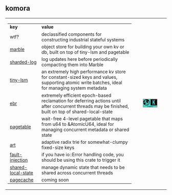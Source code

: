 ## komora
<table style="width:100%">
<tr>
  <td>
    <table style="width:100%">
      <tr>
        <td><b>key</b></td>
        <td><b>value</b></td>
      </tr>
      <tr>
        <td>wtf?</td>
        <td>declassified components for constructing industrial stateful systems</td>
      </tr>
      <tr>
        <td><a href="https://github.com/komora-io/marble">marble</a></td>
        <td>object store for building your own kv or db, built on top of tiny-lsm and pagetable</td>
      </tr>
      <tr>
        <td><a href="https://github.com/komora-io/sharded-log">sharded-log</a></td>
        <td>log updates here before periodically compacting them into Marble</td>
      </tr>
      <tr>
        <td><a href="https://github.com/komora-io/tiny-lsm">tiny-lsm</a></td>
        <td>an extremely high performance kv store for constant-sized keys and values, supporting atomic write batches, ideal for managing system metadata</td>
      </tr>
      <tr>
        <td><a href="https://github.com/komora-io/ebr">ebr</a></td>
        <td>extremely efficient epoch-based reclamation for deferring actions until after concurrent threads may be finished, built on top of shared-local-state</td>
      </tr>
      <tr>
        <td><a href="https://github.com/komora-io/pagetable">pagetable</a></td>
        <td>wait-free 4-level pagetable that maps from u64 to &AtomicU64, ideal for managing concurrent metadata or shared state</td>
      </tr>
      <tr>
        <td><a href="https://github.com/komora-io/art">art</a></td>
        <td>adaptive radix trie for somewhat-clumpy fixed-size keys</td>
      </tr>
      <tr>
        <td><a href="https://github.com/komora-io/fault-injection">fault-injection</a></td>
        <td>if you have io::Error handling code, you should be using this crate to trigger it</td>
      </tr>
      <tr>
        <td><a href="https://github.com/komora-io/shared-local-state">shared-local-state</a></td>
        <td>manage dynamic state that needs to be shared across concurrent threads</td>
      </tr>
      <tr>
        <td><a href="https://github.com/komora-io/pagecache">pagecache</a></td>
        <td>coming soon</td>
      </tr>
     </table>
  </td>
  <td>
    <p align="center">
      <img src="https://raw.githubusercontent.com/komora-io/.github/main/profile/Screenshot%202022-05-17%20at%2009-26-30%20Komora.png" width="50%" height="auto" />
    </p>
  </td>
 </tr>
</table>

